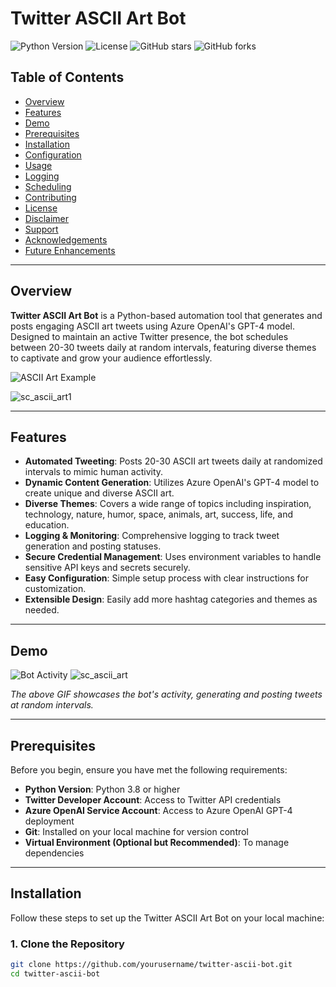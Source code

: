 # Twitter ASCII Art Bot

![Python Version](https://img.shields.io/badge/Python-3.8%2B-blue.svg)
![License](https://img.shields.io/badge/License-MIT-green.svg)
![GitHub stars](https://img.shields.io/github/stars/yourusername/twitter-ascii-bot.svg)
![GitHub forks](https://img.shields.io/github/forks/yourusername/twitter-ascii-bot.svg)

## Table of Contents

- [Overview](#overview)
- [Features](#features)
- [Demo](#demo)
- [Prerequisites](#prerequisites)
- [Installation](#installation)
- [Configuration](#configuration)
- [Usage](#usage)
- [Logging](#logging)
- [Scheduling](#scheduling)
- [Contributing](#contributing)
- [License](#license)
- [Disclaimer](#disclaimer)
- [Support](#support)
- [Acknowledgements](#acknowledgements)
- [Future Enhancements](#future-enhancements)

---

## Overview

**Twitter ASCII Art Bot** is a Python-based automation tool that generates and posts engaging ASCII art tweets using Azure OpenAI's GPT-4 model. Designed to maintain an active Twitter presence, the bot schedules between 20-30 tweets daily at random intervals, featuring diverse themes to captivate and grow your audience effortlessly.

![ASCII Art Example](screenshots/ascii_example.png)

![sc_ascii_art1](https://github.com/user-attachments/assets/2b600c5e-0655-4842-ae2d-8739abb47742)

---

## Features

- **Automated Tweeting**: Posts 20-30 ASCII art tweets daily at randomized intervals to mimic human activity.
- **Dynamic Content Generation**: Utilizes Azure OpenAI's GPT-4 model to create unique and diverse ASCII art.
- **Diverse Themes**: Covers a wide range of topics including inspiration, technology, nature, humor, space, animals, art, success, life, and education.
- **Logging & Monitoring**: Comprehensive logging to track tweet generation and posting statuses.
- **Secure Credential Management**: Uses environment variables to handle sensitive API keys and secrets securely.
- **Easy Configuration**: Simple setup process with clear instructions for customization.
- **Extensible Design**: Easily add more hashtag categories and themes as needed.

---

## Demo

![Bot Activity](screenshots/bot_activity.gif)
![sc_ascii_art](https://github.com/user-attachments/assets/b251a9a8-d68e-4c1d-81bd-9168102f988f)

*The above GIF showcases the bot's activity, generating and posting tweets at random intervals.*

---

## Prerequisites

Before you begin, ensure you have met the following requirements:

- **Python Version**: Python 3.8 or higher
- **Twitter Developer Account**: Access to Twitter API credentials
- **Azure OpenAI Service Account**: Access to Azure OpenAI GPT-4 deployment
- **Git**: Installed on your local machine for version control
- **Virtual Environment (Optional but Recommended)**: To manage dependencies

---

## Installation

Follow these steps to set up the Twitter ASCII Art Bot on your local machine:

### 1. **Clone the Repository**

```bash
git clone https://github.com/yourusername/twitter-ascii-bot.git
cd twitter-ascii-bot
